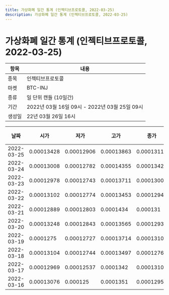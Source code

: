 ```yaml
---
title: 가상화폐 일간 통계 (인젝티브프로토콜, 2022-03-25)
description: 가상화폐 일간 통계 (인젝티브프로토콜, 2022-03-25)
---
```


가상화폐 일간 통계 (인젝티브프로토콜, 2022-03-25)
===

|항목|내용|
|--|--|
|종목|인젝티브프로토콜|
|마켓|BTC-INJ|
|종류|일 단위 캔들 (10일간)|
|기간|2022년 03월 16일 09시 - 2022년 03월 25일 09시|
|생성일|22년 03월 26일 16시|


|날짜|시가|저가|고가|종가|비고|
|--|--|--|--|--|--|
|2022-03-25|0.00013428|0.00012906|0.00013863|0.00013119|    |
|2022-03-24|0.00013008|0.00012782|0.00014355|0.00013428|    |
|2022-03-23|0.00012978|0.00012743|0.00013711|0.00013006|    |
|2022-03-22|0.00013102|0.00012774|0.00013453|0.00012942|    |
|2022-03-21|0.00012889|0.00012803|0.0001434|0.000131|    |
|2022-03-20|0.00013248|0.00012843|0.00013565|0.00012934|    |
|2022-03-19|0.0001275|0.00012727|0.00013714|0.00013103|    |
|2022-03-18|0.00013104|0.00012744|0.00013497|0.00012763|    |
|2022-03-17|0.00012969|0.00012537|0.0001342|0.00013104|    |
|2022-03-16|0.00013076|0.000125|0.0001351|0.00012955|    |
